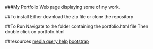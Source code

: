 ###My Portfolio
 Web page displaying some of my work.

##To install
 Either download the zip file or clone the repository

##To Run
Navigate to the folder containing the portfolio.html file
Then double click on portfolio.html

##resources
[media query help](http://stackoverflow.com/questions/32801084/trouble-changing-h1-size-with-media-query)
[bootstrap](https://getbootstrap.com/components/#btn-dropdowns)